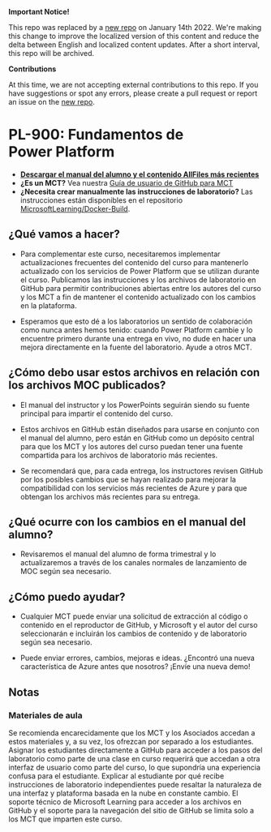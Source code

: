 **Important Notice!**

This repo was replaced by a [new repo](https://github.com/MicrosoftLearning/PL-900-Microsoft-Power-Platform-Fundamentals.es-es) on January 14th 2022. We're making this change to improve the localized version of this content and reduce the delta between English and localized content updates. 
After a short interval, this repo will be archived.

**Contributions**

At this time, we are not accepting external contributions to this repo. If you have suggestions or spot any errors, please create a pull request or report an issue on the [new repo](https://github.com/MicrosoftLearning/PL-900-Microsoft-Power-Platform-Fundamentals.es-es).

# PL-900: Fundamentos de Power Platform

- **[Descargar el manual del alumno y el contenido AllFiles más recientes](../../releases/latest)**
- **¿Es un MCT?** Vea nuestra [Guía de usuario de GitHub para MCT](https://microsoftlearning.github.io/MCT-User-Guide-ES/)
- **¿Necesita crear manualmente las instrucciones de laboratorio?** Las instrucciones están disponibles en el repositorio [MicrosoftLearning/Docker-Build](https://github.com/MicrosoftLearning/Docker-Build).

## ¿Qué vamos a hacer?

- Para complementar este curso, necesitaremos implementar actualizaciones frecuentes del contenido del curso para mantenerlo actualizado con los servicios de Power Platform que se utilizan durante el curso.  Publicamos las instrucciones y los archivos de laboratorio en GitHub para permitir contribuciones abiertas entre los autores del curso y los MCT a fin de mantener el contenido actualizado con los cambios en la plataforma.

- Esperamos que esto dé a los laboratorios un sentido de colaboración como nunca antes hemos tenido: cuando Power Platform cambie y lo encuentre primero durante una entrega en vivo, no dude en hacer una mejora directamente en la fuente del laboratorio.  Ayude a otros MCT.

## ¿Cómo debo usar estos archivos en relación con los archivos MOC publicados?

- El manual del instructor y los PowerPoints seguirán siendo su fuente principal para impartir el contenido del curso.

- Estos archivos en GitHub están diseñados para usarse en conjunto con el manual del alumno, pero están en GitHub como un depósito central para que los MCT y los autores del curso puedan tener una fuente compartida para los archivos de laboratorio más recientes.

- Se recomendará que, para cada entrega, los instructores revisen GitHub por los posibles cambios que se hayan realizado para mejorar la compatibilidad con los servicios más recientes de Azure y para que obtengan los archivos más recientes para su entrega.

## ¿Qué ocurre con los cambios en el manual del alumno?

- Revisaremos el manual del alumno de forma trimestral y lo actualizaremos a través de los canales normales de lanzamiento de MOC según sea necesario.

## ¿Cómo puedo ayudar?

- Cualquier MCT puede enviar una solicitud de extracción al código o contenido en el reproductor de GitHub, y Microsoft y el autor del curso seleccionarán e incluirán los cambios de contenido y de laboratorio según sea necesario.

- Puede enviar errores, cambios, mejoras e ideas.  ¿Encontró una nueva característica de Azure antes que nosotros?  ¡Envíe una nueva demo!

## Notas

### Materiales de aula

Se recomienda encarecidamente que los MCT y los Asociados accedan a estos materiales y, a su vez, los ofrezcan por separado a los estudiantes.  Asignar los estudiantes directamente a GitHub para acceder a los pasos del laboratorio como parte de una clase en curso requerirá que accedan a otra interfaz de usuario como parte del curso, lo que supondría una experiencia confusa para el estudiante. Explicar al estudiante por qué recibe instrucciones de laboratorio independientes puede resaltar la naturaleza de una interfaz y plataforma basada en la nube en constante cambio. El soporte técnico de Microsoft Learning para acceder a los archivos en GitHub y el soporte para la navegación del sitio de GitHub se limita solo a los MCT que imparten este curso.
